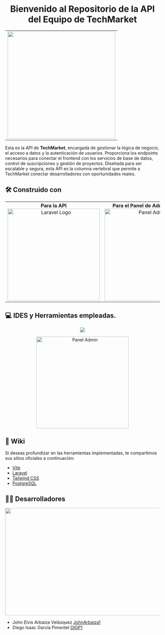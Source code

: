 <div align="center">
  <h1> Bienvenido al Repositorio de la API del Equipo de TechMarket </h1> 
  <table>
  <tr>
    <td>
      <img src="https://github.com/user-attachments/assets/a35d0687-5450-41b2-9c4d-5f136f9647e5" width="350" height="350" />
    </td>
  </tr>
</table>
</div>

<p>
  Esta es la API de <strong>TechMarket</strong>, encargada de gestionar la lógica de negocio, el acceso a datos y la autenticación de usuarios. Proporciona los endpoints necesarios para conectar el frontend con los servicios de base de datos, control de suscripciones y gestión de proyectos. 
  Diseñada para ser escalable y segura, esta API es la columna vertebral que permite a TechMarket conectar desarrolladores con oportunidades reales.
</p>

## 🛠️ Construido con

<div align="center">

<table>
  <tr>
    <td align="center">
      <strong>Para la API</strong><br>
      <a href="https://laravel.com" target="_blank">
        <img src="https://raw.githubusercontent.com/laravel/art/master/logo-lockup/5%20SVG/2%20CMYK/1%20Full%20Color/laravel-logolockup-cmyk-red.svg" width="300" alt="Laravel Logo">
      </a>
    </td>
    <td align="center">
      <strong>Para el Panel de Administración</strong><br>
      <img src="https://github.com/user-attachments/assets/34a85de5-99cd-44b2-b99a-2b5774430fda" width="300" alt="Panel Admin">
    </td>
  </tr>
</table>

</div>


## 💻 IDES y Herramientas empleadas.

<div align="center">
    <p align="center">
      <a href="https://skillicons.dev">
        <img src="https://skillicons.dev/icons?i=git,github,npm,vscode,vite,postman,discord" />
      </a>
    </p>

<img src="https://github.com/user-attachments/assets/851d906b-9d66-4489-9bda-3a50cdfa5fc2" width="300" alt="Panel Admin">

</div>

## 📖 Wiki 
Si deseas profundizar en las herramientas implementadas, te compartimos sus sitios oficiales a continuación:

- [Vite](https://vite.dev/guide/)
- [Laravel](https://laravel.com/docs/11.x)
- [Tailwind CSS](https://tailwindcss.com/docs/installation/using-vite) 
- [PostgreSQL](https://www.postgresql.org/docs/)


## 👨‍💻 Desarrolladores

<img src="https://i.pinimg.com/originals/90/70/32/9070324cdfc07c68d60eed0c39e77573.gif" width="550" height="350">

* John Elvis Arbaiza Velásquez  <a href="https://github.com/JohnArbaiza1" >JohnArbaiza1 </a>
* Diego Isaac García Pimentel <a href="https://github.com/DIGP1" >DIGP1 </a>



